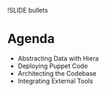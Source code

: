 !SLIDE bullets 

# Agenda #


* Abstracting Data with Hiera
* Deploying Puppet Code
* Architecting the Codebase
* Integrating External Tools
